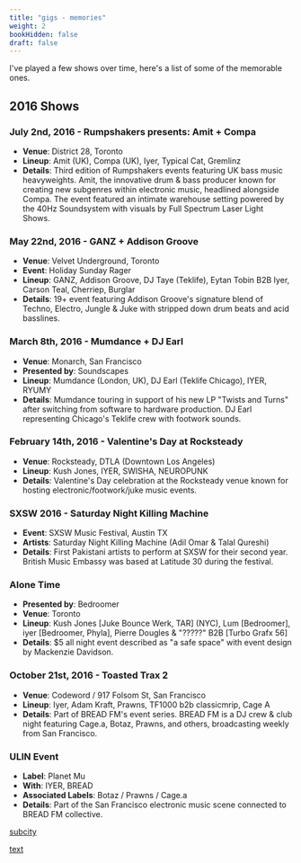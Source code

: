 ```yaml
---
title: "gigs - memories"
weight: 2
bookHidden: false
draft: false
---
```


I've played a few shows over time, here's a list of some of the memorable ones. 

## 2016 Shows

### July 2nd, 2016 - Rumpshakers presents: Amit + Compa
- **Venue**: District 28, Toronto
- **Lineup**: Amit (UK), Compa (UK), Iyer, Typical Cat, Gremlinz
- **Details**: Third edition of Rumpshakers events featuring UK bass music heavyweights. Amit, the innovative drum & bass producer known for creating new subgenres within electronic music, headlined alongside Compa. The event featured an intimate warehouse setting powered by the 40Hz Soundsystem with visuals by Full Spectrum Laser Light Shows.

### May 22nd, 2016 - GANZ + Addison Groove
- **Venue**: Velvet Underground, Toronto
- **Event**: Holiday Sunday Rager
- **Lineup**: GANZ, Addison Groove, DJ Taye (Teklife), Eytan Tobin B2B Iyer, Carson Teal, Cherriep, Burglar
- **Details**: 19+ event featuring Addison Groove's signature blend of Techno, Electro, Jungle & Juke with stripped down drum beats and acid basslines.

### March 8th, 2016 - Mumdance + DJ Earl
- **Venue**: Monarch, San Francisco
- **Presented by**: Soundscapes
- **Lineup**: Mumdance (London, UK), DJ Earl (Teklife Chicago), IYER, RYUMY
- **Details**: Mumdance touring in support of his new LP "Twists and Turns" after switching from software to hardware production. DJ Earl representing Chicago's Teklife crew with footwork sounds.

### February 14th, 2016 - Valentine's Day at Rocksteady
- **Venue**: Rocksteady, DTLA (Downtown Los Angeles)
- **Lineup**: Kush Jones, IYER, SWISHA, NEUROPUNK
- **Details**: Valentine's Day celebration at the Rocksteady venue known for hosting electronic/footwork/juke music events.

### SXSW 2016 - Saturday Night Killing Machine
- **Event**: SXSW Music Festival, Austin TX
- **Artists**: Saturday Night Killing Machine (Adil Omar & Talal Qureshi)
- **Details**: First Pakistani artists to perform at SXSW for their second year. British Music Embassy was based at Latitude 30 during the festival.

### Alone Time
- **Presented by**: Bedroomer
- **Venue**: Toronto
- **Lineup**: Kush Jones [Juke Bounce Werk, TAR] (NYC), Lum [Bedroomer], iyer [Bedroomer, Phyla], Pierre Dougles & "?????" B2B [Turbo Grafx 56]
- **Details**: $5 all night event described as "a safe space" with event design by Mackenzie Davidson.

### October 21st, 2016 - Toasted Trax 2
- **Venue**: Codeword / 917 Folsom St, San Francisco
- **Lineup**: Iyer, Adam Kraft, Prawns, TF1000 b2b classicmrip, Cage A
- **Details**: Part of BREAD FM's event series. BREAD FM is a DJ crew & club night featuring Cage.a, Botaz, Prawns, and others, broadcasting weekly from San Francisco.

### ULIN Event
- **Label**: Planet Mu
- **With**: IYER, BREAD
- **Associated Labels**: Botaz / Prawns / Cage.a
- **Details**: Part of the San Francisco electronic music scene connected to BREAD FM collective.


[subcity](https://www.bandwagon.asia/articles/phyla-bossman-iyer-headlines-sub-city-s-next-drum-bass-rinse-out)

[text](https://www.thewildcity.com/mixes/3111-wild-city-092-iyer)